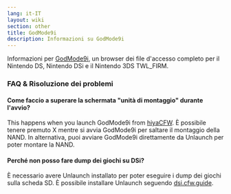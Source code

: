 ```yaml
---
lang: it-IT
layout: wiki
section: other
title: GodMode9i
description: Informazioni su GodMode9i
---
```


Informazioni per [GodMode9i](https://github.com/DS-Homebrew/GodMode9i), un browser dei file d'accesso completo per il Nintendo DS, Nintendo DSi e il Nintendo 3DS TWL_FIRM.

### FAQ & Risoluzione dei problemi

#### Come faccio a superare la schermata "unità di montaggio" durante l'avvio?
This happens when you launch GodMode9i from [hiyaCFW](/hiyacfw). È possibile tenere premuto X mentre si avvia GodMode9i per saltare il montaggio della NAND. In alternativa, puoi avviare GodMode9i direttamente da Unlaunch per poter montare la NAND.

#### Perché non posso fare dump dei giochi su DSi?
È necessario avere Unlaunch installato per poter eseguire i dump dei giochi sulla scheda SD. È possibile installare Unlaunch seguendo [dsi.cfw.guide](https://dsi.cfw.guide/).
